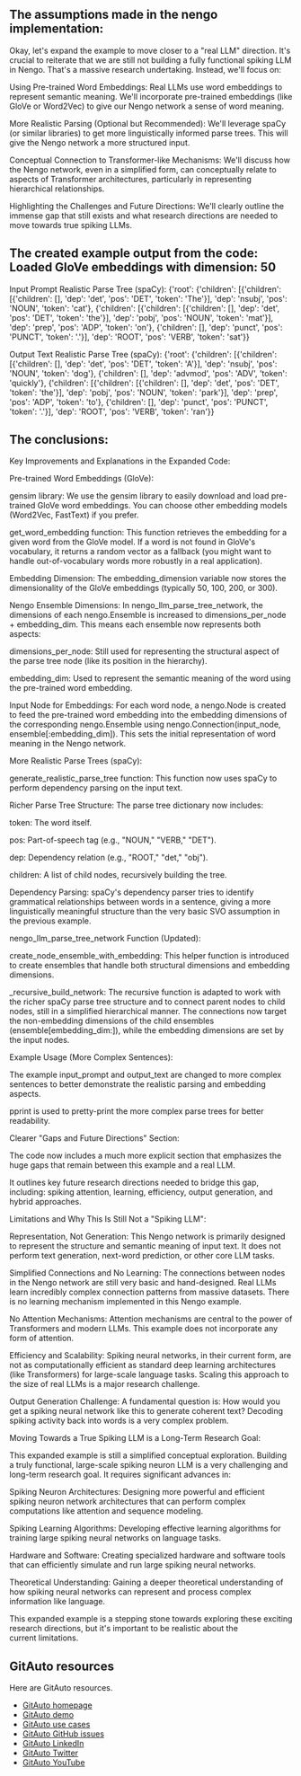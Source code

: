 ## The assumptions made in the nengo implementation: 

Okay, let's expand the example to move closer to a "real LLM" direction. It's crucial to reiterate that we are still not building a fully functional spiking LLM in Nengo. That's a massive research undertaking. Instead, we'll focus on:

Using Pre-trained Word Embeddings: Real LLMs use word embeddings to represent semantic meaning. We'll incorporate pre-trained embeddings (like GloVe or Word2Vec) to give our Nengo network a sense of word meaning.

More Realistic Parsing (Optional but Recommended): We'll leverage spaCy (or similar libraries) to get more linguistically informed parse trees. This will give the Nengo network a more structured input.

Conceptual Connection to Transformer-like Mechanisms: We'll discuss how the Nengo network, even in a simplified form, can conceptually relate to aspects of Transformer architectures, particularly in representing hierarchical relationships.

Highlighting the Challenges and Future Directions: We'll clearly outline the immense gap that still exists and what research directions are needed to move towards true spiking LLMs.


## The created example output from the code: Loaded GloVe embeddings with dimension: 50
Input Prompt Realistic Parse Tree (spaCy):
{'root': {'children': [{'children': [{'children': [],
                                      'dep': 'det',
                                      'pos': 'DET',
                                      'token': 'The'}],
                        'dep': 'nsubj',
                        'pos': 'NOUN',
                        'token': 'cat'},
                       {'children': [{'children': [{'children': [],
                                                    'dep': 'det',
                                                    'pos': 'DET',
                                                    'token': 'the'}],
                                      'dep': 'pobj',
                                      'pos': 'NOUN',
                                      'token': 'mat'}],
                        'dep': 'prep',
                        'pos': 'ADP',
                        'token': 'on'},
                       {'children': [],
                        'dep': 'punct',
                        'pos': 'PUNCT',
                        'token': '.'}],
          'dep': 'ROOT',
          'pos': 'VERB',
          'token': 'sat'}}

Output Text Realistic Parse Tree (spaCy):
{'root': {'children': [{'children': [{'children': [],
                                      'dep': 'det',
                                      'pos': 'DET',
                                      'token': 'A'}],
                        'dep': 'nsubj',
                        'pos': 'NOUN',
                        'token': 'dog'},
                       {'children': [],
                        'dep': 'advmod',
                        'pos': 'ADV',
                        'token': 'quickly'},
                       {'children': [{'children': [{'children': [],
                                                    'dep': 'det',
                                                    'pos': 'DET',
                                                    'token': 'the'}],
                                      'dep': 'pobj',
                                      'pos': 'NOUN',
                                      'token': 'park'}],
                        'dep': 'prep',
                        'pos': 'ADP',
                        'token': 'to'},
                       {'children': [],
                        'dep': 'punct',
                        'pos': 'PUNCT',
                        'token': '.'}],
          'dep': 'ROOT',
          'pos': 'VERB',
          'token': 'ran'}}



## The conclusions: 

Key Improvements and Explanations in the Expanded Code:

Pre-trained Word Embeddings (GloVe):

gensim library: We use the gensim library to easily download and load pre-trained GloVe word embeddings. You can choose other embedding models (Word2Vec, FastText) if you prefer.

get_word_embedding function: This function retrieves the embedding for a given word from the GloVe model. If a word is not found in GloVe's vocabulary, it returns a random vector as a fallback (you might want to handle out-of-vocabulary words more robustly in a real application).

Embedding Dimension: The embedding_dimension variable now stores the dimensionality of the GloVe embeddings (typically 50, 100, 200, or 300).

Nengo Ensemble Dimensions: In nengo_llm_parse_tree_network, the dimensions of each nengo.Ensemble is increased to dimensions_per_node + embedding_dim. This means each ensemble now represents both aspects:

dimensions_per_node: Still used for representing the structural aspect of the parse tree node (like its position in the hierarchy).

embedding_dim: Used to represent the semantic meaning of the word using the pre-trained word embedding.

Input Node for Embeddings: For each word node, a nengo.Node is created to feed the pre-trained word embedding into the embedding dimensions of the corresponding nengo.Ensemble using nengo.Connection(input_node, ensemble[:embedding_dim]). This sets the initial representation of word meaning in the Nengo network.

More Realistic Parse Trees (spaCy):

generate_realistic_parse_tree function: This function now uses spaCy to perform dependency parsing on the input text.

Richer Parse Tree Structure: The parse tree dictionary now includes:

token: The word itself.

pos: Part-of-speech tag (e.g., "NOUN," "VERB," "DET").

dep: Dependency relation (e.g., "ROOT," "det," "obj").

children: A list of child nodes, recursively building the tree.

Dependency Parsing: spaCy's dependency parser tries to identify grammatical relationships between words in a sentence, giving a more linguistically meaningful structure than the very basic SVO assumption in the previous example.

nengo_llm_parse_tree_network Function (Updated):

create_node_ensemble_with_embedding: This helper function is introduced to create ensembles that handle both structural dimensions and embedding dimensions.

_recursive_build_network: The recursive function is adapted to work with the richer spaCy parse tree structure and to connect parent nodes to child nodes, still in a simplified hierarchical manner. The connections now target the non-embedding dimensions of the child ensembles (ensemble[embedding_dim:]), while the embedding dimensions are set by the input nodes.

Example Usage (More Complex Sentences):

The example input_prompt and output_text are changed to more complex sentences to better demonstrate the realistic parsing and embedding aspects.

pprint is used to pretty-print the more complex parse trees for better readability.

Clearer "Gaps and Future Directions" Section:

The code now includes a much more explicit section that emphasizes the huge gaps that remain between this example and a real LLM.

It outlines key future research directions needed to bridge this gap, including: spiking attention, learning, efficiency, output generation, and hybrid approaches.

Limitations and Why This Is Still Not a "Spiking LLM":

Representation, Not Generation: This Nengo network is primarily designed to represent the structure and semantic meaning of input text. It does not perform text generation, next-word prediction, or other core LLM tasks.

Simplified Connections and No Learning: The connections between nodes in the Nengo network are still very basic and hand-designed. Real LLMs learn incredibly complex connection patterns from massive datasets. There is no learning mechanism implemented in this Nengo example.

No Attention Mechanisms: Attention mechanisms are central to the power of Transformers and modern LLMs. This example does not incorporate any form of attention.

Efficiency and Scalability: Spiking neural networks, in their current form, are not as computationally efficient as standard deep learning architectures (like Transformers) for large-scale language tasks. Scaling this approach to the size of real LLMs is a major research challenge.

Output Generation Challenge: A fundamental question is: How would you get a spiking neural network like this to generate coherent text? Decoding spiking activity back into words is a very complex problem.

Moving Towards a True Spiking LLM is a Long-Term Research Goal:

This expanded example is still a simplified conceptual exploration. Building a truly functional, large-scale spiking neuron LLM is a very challenging and long-term research goal. It requires significant advances in:

Spiking Neuron Architectures: Designing more powerful and efficient spiking neuron network architectures that can perform complex computations like attention and sequence modeling.

Spiking Learning Algorithms: Developing effective learning algorithms for training large spiking neural networks on language tasks.

Hardware and Software: Creating specialized hardware and software tools that can efficiently simulate and run large spiking neural networks.

Theoretical Understanding: Gaining a deeper theoretical understanding of how spiking neural networks can represent and process complex information like language.

This expanded example is a stepping stone towards exploring these exciting research directions, but it's important to be realistic about the current limitations.



## GitAuto resources

Here are GitAuto resources.

- [GitAuto homepage](https://gitauto.ai?utm_source=github&utm_medium=referral)
- [GitAuto demo](https://www.youtube.com/watch?v=wnIi73WR1kE)
- [GitAuto use cases](https://gitauto.ai/blog?utm_source=github&utm_medium=referral)
- [GitAuto GitHub issues](https://github.com/gitautoai/gitauto/issues)
- [GitAuto LinkedIn](https://www.linkedin.com/company/gitauto/)
- [GitAuto Twitter](https://x.com/gitautoai)
- [GitAuto YouTube](https://youtube.com/@gitauto)
